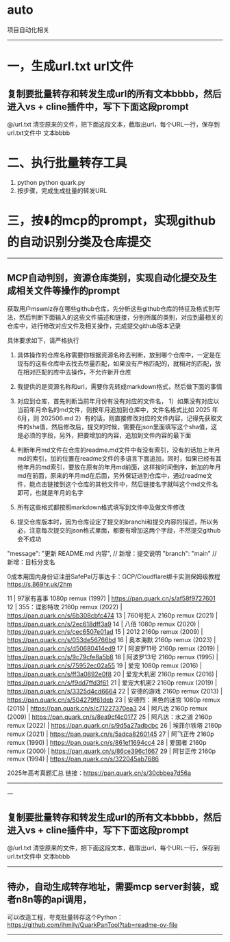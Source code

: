# auto
项目自动化相关

------

# 一，生成url.txt url文件
## 复制要批量转存和转发生成url的所有文本bbbb，然后进入vs + cline插件中，写下下面这段prompt

@/url.txt 清空原来的文件，把下面这段文本，截取出url，每个URL一行，保存到url.txt文件中
文本bbbb

# 二、执行批量转存工具

1. python python quark.py
2. 按步骤，完成生成批量的转发URL

# 三，按⬇️的mcp的prompt，实现github的自动识别分类及仓库提交

----------

## MCP自动判别，资源仓库类别，实现自动化提交及生成相关文件等操作的prompt

获取用户mswnlz存在哪些github仓库，先分析这些github仓库的特征及格式到写法，然后判断下面输入的这些文件描述和链接，分别所属的类别，对应到最相关的仓库中，进行修改对应文件及相关操作，完成提交github版本记录

具体要求如下，请严格执行

1. 具体操作的仓库名称需要你根据资源名称去判断，放到哪个仓库中，一定是在现有的这些仓库中去找去尽量匹配，如果没有严格匹配的，就相对的匹配，放在相对匹配的库中去操作，不允许新开仓库
2. 我提供的是资源名称和url，需要你先转成markdown格式，然后做下面的事情

3. 对应到仓库，首先判断当前年月份有没有对应的文件名，
1）如果没有对应以当前年月命名的md文件，则按年月追加到仓库中，文件名格式比如 2025 年 6月，则 202506.md
2）有的话，则直接修改对应的文件内容，记得先获取文件的sha值，然后修改后，提交的时候，需要在json里面填写这个sha值，这是必须的字段，另外，把要增加的内容，追加到文件内容的最下面

4. 判断年月md文件在仓库的readme.md文件中有没有索引，没有的话加上年月md的索引，加的位置在readme文件的多语言下面追加，同时，如果已经有其他年月的md索引，要放在原有的年月md前面，这样按时间倒序，新加的年月md在前面，原来的年月md在后面，另外保证进到仓库中，通过readme文件，能点击链接到这个仓库的其他文件中，然后链接名字就叫这个md文件名即可，也就是年月的名字
5. 所有这些格式都按照markdown格式填写到文件中及做文件修改
6. 提交仓库版本时，因为仓库设定了提交的branchi和提交内容的描述，所以务必，注意每次提交的json格式里面，都要有增加这两个字段，不然提交github会不成功

  "message": "更新 README.md 内容",      // 新增：提交说明
  "branch": "main"                     // 新增：目标分支名


0成本用国内身份证注册SafePal万事达卡：GCP/Cloudflare绑卡实测保姆级教程
https://s.869hr.uk/2hm


11 | 97家有喜事 1080p remux (1997) | https://pan.quark.cn/s/af58f9727601
12 | 355：谍影特攻 2160p remux (2022) | https://pan.quark.cn/s/6b308cbfc474
13 | 760号犯人 2160p remux (2021) | https://pan.quark.cn/s/2ec618dff3a9
14 | 八佰 1080p remux (2020) | https://pan.quark.cn/s/cec6507e01ad
15 | 2012 2160p remux (2009) | https://pan.quark.cn/s/053de56766bd
16 | 奥本海默 2160p remux (2023) | https://pan.quark.cn/s/d50680414ed9
17 | 阿波罗11号 2160p remux (2019) | https://pan.quark.cn/s/9c79cfe8a5b8
18 | 阿波罗13号 2160p remux (1995) | https://pan.quark.cn/s/75952ec02a55
19 | 爱宠 1080p remux (2016) | https://pan.quark.cn/s/ff3a0892e0f8
20 | 爱宠大机密 2160p remux (2016) | https://pan.quark.cn/s/f9dd7ffd3f61
21 | 爱宠大机密2 2160p remux (2019) | https://pan.quark.cn/s/3325d4cd6664
22 | 安德的游戏 2160p remux (2013) | https://pan.quark.cn/s/504279f61deb
23 | 安德烈：黑色的迷宫 1080p remux (2015) | https://pan.quark.cn/s/c71227370ea3
24 | 阿凡达 2160p remux (2009) | https://pan.quark.cn/s/8ea9cf4c0177
25 | 阿凡达：水之道 2160p remux (2022) | https://pan.quark.cn/s/9d5a27adbcbc
26 | 埃菲尔铁塔 2160p remux (2021) | https://pan.quark.cn/s/5adca8260145
27 | 阿飞正传 2160p remux (1990) | https://pan.quark.cn/s/861ef1694cc4
28 | 爱国者 2160p remux (2000) | https://pan.quark.cn/s/86ce396c1667
29 | 阿甘正传 2160p remux (1994) | https://pan.quark.cn/s/322045ab7686

2025年高考真题汇总
链接：https://pan.quark.cn/s/30cbbea7d56a

----------


一

## 复制要批量转存和转发生成url的所有文本bbbb，然后进入vs + cline插件中，写下下面这段prompt

@/url.txt 清空原来的文件，把下面这段文本，截取出url，每个URL一行，保存到url.txt文件中
文本bbbb




----------

## 待办，自动生成转存地址，需要mcp server封装，或者n8n等的api调用，
可以改造工程，夸克批量转存这个Python：https://github.com/ihmily/QuarkPanTool?tab=readme-ov-file

----------
